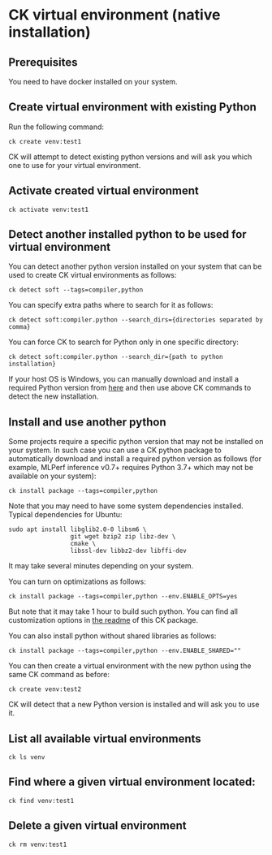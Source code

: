 # CK virtual environment (native installation)

## Prerequisites

You need to have docker installed on your system.

## Create virtual environment with existing Python

Run the following command:
```
ck create venv:test1
```

CK will attempt to detect existing python versions and will ask you which one to use for your virtual environment.

## Activate created virtual environment

```
ck activate venv:test1
```

## Detect another installed python to be used for virtual environment

You can detect another python version installed on your system 
that can be used to create CK virtual environments as follows:

```
ck detect soft --tags=compiler,python 
```

You can specify extra paths where to search for it as follows:
```
ck detect soft:compiler.python --search_dirs={directories separated by comma}
```

You can force CK to search for Python only in one specific directory:
```
ck detect soft:compiler.python --search_dir={path to python installation}
```

If your host OS is Windows, you can manually download and install a required Python version 
from [here](https://www.python.org/downloads/windows/) and then use above CK commands 
to detect the new installation.

## Install and use another python

Some projects require a specific python version that may not be installed on your system.
In such case you can use a CK python package to automatically download 
and install a required python version as follows (for example, MLPerf inference v0.7+ 
requires Python 3.7+ which may not be available on your system):
```
ck install package --tags=compiler,python
```

Note that you may need to have some system dependencies installed. Typical dependencies for Ubuntu:
```
sudo apt install libglib2.0-0 libsm6 \
                 git wget bzip2 zip libz-dev \
                 cmake \
                 libssl-dev libbz2-dev libffi-dev
```

It may take several minutes depending on your system.

You can turn on optimizations as follows:
```
ck install package --tags=compiler,python --env.ENABLE_OPTS=yes
```

But note that it may take 1 hour to build such python. 
You can find all customization options in [the readme](https://github.com/octoml/ck-venv/tree/main/package/python-from-src) 
of this CK package.

You can also install python without shared libraries as follows:
```
ck install package --tags=compiler,python --env.ENABLE_SHARED=""
```

You can then create a virtual environment with the new python using the same CK command as before:
```
ck create venv:test2
```

CK will detect that a new Python version is installed and will ask you to use it.

## List all available virtual environments
```
ck ls venv
```

## Find where a given virtual environment located:

```
ck find venv:test1
```

## Delete a given virtual environment
```
ck rm venv:test1
```
